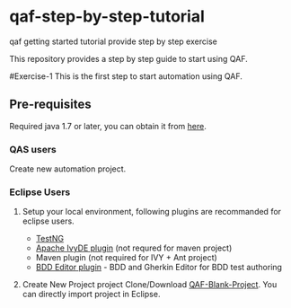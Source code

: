 # qaf-step-by-step-tutorial
qaf getting started tutorial provide step by step exercise 

This repository provides a step by step guide to start using QAF.

#Exercise-1
This is the first step to start automation using QAF.

## Pre-requisites
Required java 1.7 or later, you can obtain it from [here](http://www.oracle.com/technetwork/java/javase/downloads/index.html).

### QAS users
Create new automation project.

### Eclipse Users
1. Setup your local environment, following plugins are recommanded for eclipse users. 
   * [TestNG](http://testng.org/doc/eclipse.html)
   * [Apache IvyDE plugin](https://ant.apache.org/ivy/ivyde/download.html) (not requred for maven project)
   * Maven plugin (not required for IVY + Ant project)
   * [BDD Editor plugin](https://qmetry.github.io/qaf/editor/bdd/eclipse/) - BDD and Gherkin Editor for BDD test authoring

2. Create New Project project
   Clone/Download [QAF-Blank-Project](https://github.com/qmetry/qaf-blank-project). You can directly import project in Eclipse.
